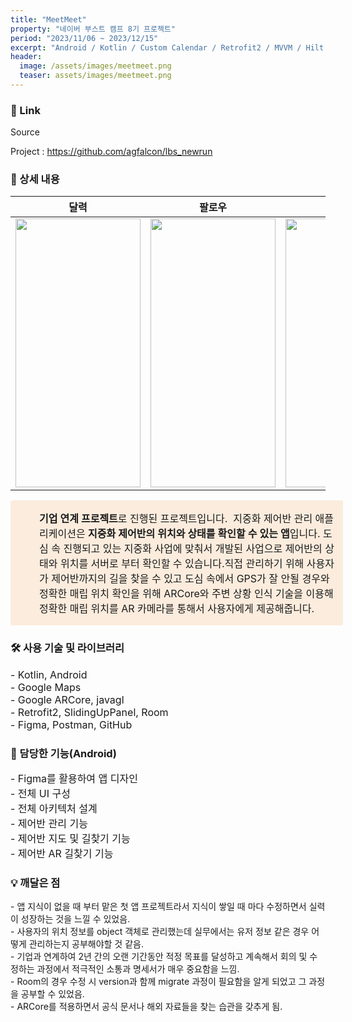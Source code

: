 ```yaml
---
title: "MeetMeet"
property: "네이버 부스트 캠프 8기 프로젝트"
period: "2023/11/06 ~ 2023/12/15"
excerpt: "Android / Kotlin / Custom Calendar / Retrofit2 / MVVM / Hilt / Material3 / Room / DataStore / Glide / Media3 / ExoPlayer / Kakako Login API / FCM / Jetpack navigation / Moshi / Coroutine / Flow / WorkManager / AlarmManger"
header:
  image: /assets/images/meetmeet.png
  teaser: assets/images/meetmeet.png
---
```

### 🔗 Link
Source

Project : <a href = "https://github.com/boostcampwm2023/and08-meetmeet">https://github.com/agfalcon/lbs_newrun</a>


### 📖 상세 내용

|달력|팔로우|일정초대|알림|피드|
|:---:|:---:|:---:|:---:|:---:|
|<img width="200" height="430" src="https://github.com/boostcampwm2023/and08-meetmeet/assets/97400357/8336fca3-03aa-47cf-ae59-268aef2d7302"/>|<img width="200" height="430"  src="https://github.com/boostcampwm2023/and08-meetmeet/assets/97400357/bf22c572-a0a5-4c6b-84d6-a28df9980d4d"/>|<img width="200" height="430" src="https://github.com/boostcampwm2023/and08-meetmeet/assets/97400357/92d685c7-8da5-4de4-bfe0-6b11260ac884"/>|<img width="200" height="430" src="https://github.com/boostcampwm2023/and08-meetmeet/assets/97400357/2892e3b0-33f5-4462-b9ff-3eb61fb84735"/>|<img width="200" height="430" src="https://github.com/boostcampwm2023/and08-meetmeet/assets/97400357/960fed3c-8a8e-4886-bc59-a3622a1e6b91"/>|


<div style="display: flex; width: 100%; border-radius: 3px; background: rgb(251, 236, 221); padding: 16px 16px 16px 12px;"><div><div class="notion-record-icon notranslate" style="display: flex; align-items: center; justify-content: center; height: 24px; width: 24px; border-radius: 0.25em; flex-shrink: 0;"><div style="display: flex; align-items: center; justify-content: center; height: 24px; width: 24px;"><div style="height: 16.8px; width: 16.8px; font-size: 16.8px; line-height: 1; margin-left: 0px; color: black;"><img class="notion-emoji" alt="🐷" aria-label="🐷" src="data:image/gif;base64,R0lGODlhAQABAIAAAP///wAAACH5BAEAAAAALAAAAAABAAEAAAICRAEAOw==" style="width: 100%; height: 100%; background: url(&quot;/images/emoji/twitter-emoji-spritesheet-64.d3a69865.png&quot;) 18.6441% 89.8305% / 6000% 6000%;"></div></div></div></div><div style="display: flex; flex-direction: column; min-width: 0px; margin-left: 8px; width: 100%;"><div spellcheck="true" placeholder="내용을 입력하세요" data-content-editable-leaf="true" contenteditable="false" style="max-width: 100%; width: 100%; white-space: pre-wrap; word-break: break-word; caret-color: rgb(55, 53, 47); padding-left: 2px; padding-right: 2px; font-size: 16px"><span style="font-weight:600" data-token-index="0" class="notion-enable-hover">기업 연계 프로젝트</span>로 진행된 프로젝트입니다.  지중화 제어반 관리 애플리케이션은 <span style="font-weight:600" data-token-index="2" class="notion-enable-hover">지중화 제어반의 위치와 상태를 확인할 수 있는 앱</span>입니다. 도심 속 진행되고 있는 지중화 사업에 맞춰서 개발된 사업으로 제어반의 상태와 위치를 서버로 부터 확인할 수 있습니다.직접 관리하기 위해 사용자가 제어반까지의 길을 찾을 수 있고 도심 속에서 GPS가 잘 안될 경우와 정확한 매립 위치 확인을 위해 ARCore와 주변 상황 인식 기술을 이용해 정확한 매립 위치를 AR 카메라를 통해서 사용자에게 제공해줍니다.</div></div></div>



### 🛠️ 사용 기술 및 라이브러리
<p style="font-size:16px;">
- Kotlin, Android<br>
- Google Maps<br>
- Google ARCore, javagl<br>
- Retrofit2, SlidingUpPanel, Room<br>
- Figma, Postman, GitHub<br>
</p>


### 📱 담당한 기능(Android)
<p style="font-size:16px;">
- Figma를 활용하여 앱 디자인<br>
- 전체 UI 구성<br>
- 전체 아키텍처 설계<br>
- 제어반 관리 기능<br>
- 제어반 지도 및 길찾기 기능<br>
- 제어반 AR 길찾기 기능<br>
</p>



### 💡 깨달은 점
<p style="font-size:14px;">
- 앱 지식이 없을 때 부터 맡은 첫 앱 프로젝트라서 지식이 쌓일 때 마다 수정하면서 실력이 성장하는 것을 느낄 수 있었음.<br>
- 사용자의 위치 정보를 object 객체로 관리했는데 실무에서는 유저 정보 같은 경우 어떻게 관리하는지 공부해야할 것 같음.<br>
- 기업과 연계하여 2년 간의 오랜 기간동안 적정 목표를 달성하고 계속해서 회의 및 수정하는 과정에서 적극적인 소통과 명세서가 매우 중요함을 느낌.<br>
- Room의 경우 수정 시 version과 함께 migrate 과정이 필요함을 알게 되었고 그 과정을 공부할 수 있었음.<br>
- ARCore를 적용하면서 공식 문서나 해외 자료들을 찾는 습관을 갖추게 됨.<br>
</p>